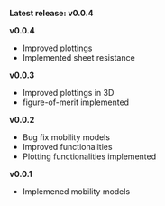 __Latest release: v0.0.4__

__v0.0.4__

* Improved plottings
* Implemented sheet resistance


__v0.0.3__

* Improved plottings in 3D
* figure-of-merit implemented

__v0.0.2__

* Bug fix mobility models
* Improved functionalities
* Plotting functionalities implemented

__v0.0.1__

* Implemened mobility models





